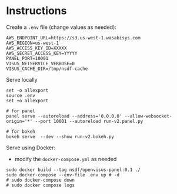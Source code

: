 # Instructions

Create a `.env` file (change values as needed):

```
AWS_ENDPOINT_URL=https://s3.us-west-1.wasabisys.com
AWS_REGION=us-west-1
AWS_ACCESS_KEY_ID=XXXXX
AWS_SECRET_ACCESS_KEY=YYYYY
PANEL_PORT=10001
VISUS_NETSERVICE_VERBOSE=0
VISUS_CACHE_DIR=/tmp/nsdf-cache
```

Serve locally

```
set -o allexport
source .env
set +o allexport

# for panel
panel serve --autoreload --address='0.0.0.0' --allow-websocket-origin='*' --port 10001 --autoreload run-v2.panel.py 

# for bokeh
bokeh serve  --dev --show run-v2.bokeh.py 
```

Serve using Docker:
- modify the `docker-compose.yml` as needed

```
sudo docker build --tag nsdf/openvisus-panel:0.1 ./ 
sudo docker-compose --env-file .env up # -d 
# sudo docker-compose down
# sudo docker compose logs 
```
